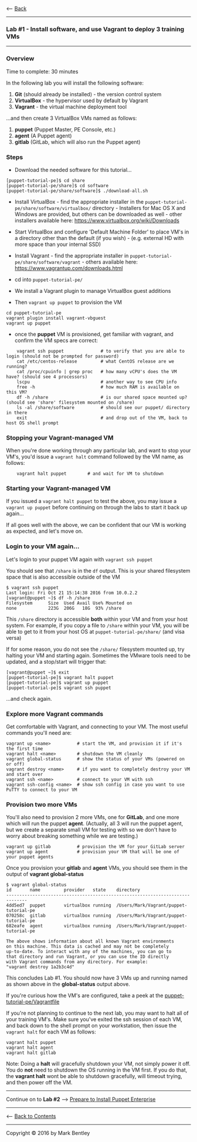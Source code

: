 <-- [Back](/README.md#labs)

---

### **Lab #1** - Install software, and use Vagrant to deploy 3 training VMs

---

### Overview

Time to complete:  30 minutes

In the following lab you will install the following software:

1. **Git** (should already be installed) - the version control system
2. **VirtualBox** - the hypervisor used by default by Vagrant
3. **Vagrant** - the virtual machine deployment tool

...and then create 3 VirtualBox VMs named as follows:

1. **puppet**   (Puppet Master, PE Console, etc.)
3. **agent**    (A Puppet agent)
2. **gitlab**   (GitLab, which will also run the Puppet agent)

### Steps

* Download the needed software for this tutorial...

```
[puppet-tutorial-pe]$ cd share
[puppet-tutorial-pe/share]$ cd software
[puppet-tutorial-pe/share/software]$ ./download-all.sh
```

* Install VirtualBox
      - find the appropriate installer in the `puppet-tutorial-pe/share/software/virtualbox/` directory
      - Installers for Mac OS X and Windows are provided, but others can be downloaded as well
      - other installers available here: <https://www.virtualbox.org/wiki/Downloads>

* Start VirtualBox and configure 'Default Machine Folder' to place VM's in a directory other than the default (if you wish)
      - (e.g. external HD with more space than your internal SSD)

* Install Vagrant
      - find the appropriate installer in `puppet-tutorial-pe/share/software/vagrant`
      - others available here: <https://www.vagrantup.com/downloads.html>

* cd into `puppet-tutorial-pe/`

* We install a Vagrant plugin to manage VirtualBox guest additions

* Then `vagrant up puppet` to provision the VM

```
cd puppet-tutorial-pe
vagrant plugin install vagrant-vbguest
vagrant up puppet
```

* once the **puppet** VM is provisioned, get familiar with vagrant, and confirm the VM specs are correct:

```
    vagrant ssh puppet              # to verify that you are able to login (should not be prompted for password)
    cat /etc/centos-release         # what CentOS release are we running?
    cat /proc/cpuinfo | grep proc   # how many vCPU's does the VM have? (should see 4 processors)
    lscpu                           # another way to see CPU info
    free -h                         # how much RAM is available on this VM?
    df -h /share                    # is our shared space mounted up? (should see 'share' filesystem mounted on /share)
    ls -al /share/software          # should see our puppet/ directory in there
    exit                            # and drop out of the VM, back to host OS shell prompt
```

### Stopping your Vagrant-managed VM

When you're done working through any particular lab, and want to stop your
VM's, you'd issue a `vagrant halt` command followed by the VM name, as follows:

```
    vagrant halt puppet        # and wait for VM to shutdown
```

### Starting your Vagrant-managed VM

If you issued a `vagrant halt puppet` to test the above, you may issue a `vagrant up puppet` before continuing on through the labs to start it back up again...

If all goes well with the above, we can be confident that our VM is working as expected, and let's move on.

### Login to your VM again...

Let's login to your puppet VM again with `vagrant ssh puppet`

You should see that `/share` is in the `df` output. This is your shared filesystem space that is also accessible outside of the VM

```
$ vagrant ssh puppet
Last login: Fri Oct 21 15:14:38 2016 from 10.0.2.2
[vagrant@puppet ~]$ df -h /share
Filesystem      Size  Used Avail Use% Mounted on
none            223G  206G   18G  93% /share
```

This `/share` directory is accessible **both** within your VM and from your host system.
For example, if you copy a file to `/share` within your VM, you will be able to get to it from your host OS at `puppet-tutorial-pe/share/` (and visa versa)

If for some reason, you do not see the `/share/` filesystem mounted up, try halting your VM and starting again.  Sometimes the VMware tools need to be updated, and a stop/start will trigger that:

```
[vagrant@puppet ~]$ exit
[puppet-tutorial-pe]$ vagrant halt puppet
[puppet-tutorial-pe]$ vagrant up puppet
[puppet-tutorial-pe]$ vagrant ssh puppet
```

...and check again.

### Explore more Vagrant commands

Get comfortable with Vagrant, and connecting to your VM.  The most useful commands you'll need are:

```
vagrant up <name>          # start the VM, and provision it if it's the first time
vagrant halt <name>        # shutdown the VM cleanly
vagrant global-status      # show the status of your VMs (powered on or off)
vagrant destroy <name>     # if you want to completely destroy your VM and start over
vagrant ssh <name>         # connect to your VM with ssh
vagrant ssh-config <name>  # show ssh config in case you want to use PuTTY to connect to your VM
```

### Provision two more VMs

You'll also need to provision 2 more VMs, one for **GitLab**, and one more
which will run the puppet **agent**.  (Actually, all 3 will run the puppet
agent, but we create a separate small VM for testing with so we don't have
to worry about breaking something while we are testing.)

```
vagrant up gitlab          # provision the VM for your GitLab server
vagrant up agent           # provision your VM that will be one of your puppet agents
```

Once you provision your **gitlab** and **agent** VMs, you should see them in the output of **vagrant global-status**

```
$ vagrant global-status
id       name         provider   state    directory
------------------------------------------------------------------------------
4dd5ed7  puppet       virtualbox running  /Users/Mark/Vagrant/puppet-tutorial-pe
070258c  gitlab       virtualbox running  /Users/Mark/Vagrant/puppet-tutorial-pe
682eafe  agent        virtualbox running  /Users/Mark/Vagrant/puppet-tutorial-pe

The above shows information about all known Vagrant environments
on this machine. This data is cached and may not be completely
up-to-date. To interact with any of the machines, you can go to
that directory and run Vagrant, or you can use the ID directly
with Vagrant commands from any directory. For example:
"vagrant destroy 1a2b3c4d"
```

This concludes Lab #1.  You should now have 3 VMs up and running named as
shown above in the **global-status** output above.

If you're curious how the VM's are configured, take a peek at the
[puppet-tutorial-pe/Vagrantfile](/Vagrantfile)

If you're not planning to continue to the next lab, you may want to halt all
of your training VM's.  Make sure you've exited the ssh session of each VM,
and back down to the shell prompt on your workstation, then issue the `vagrant halt`
for each VM as follows:

```
vagrant halt puppet
vagrant halt agent
vagrant halt gitlab
```

Note:  Doing a **halt** will gracefully shutdown your VM, not simply power
it off.  You do **not** need to shutdown the OS running in the VM first.  If you
do that, the **vagrant halt** wont be able to shutdown gracefully, will
timeout trying, and then power off the VM.

---

Continue on to **Lab #2** --> [Prepare to Install Puppet Enterprise](02-Prep-to-Install-Puppet-Master.md#lab-2)

---

<-- [Back to Contents](/README.md)

---

Copyright © 2016 by Mark Bentley

